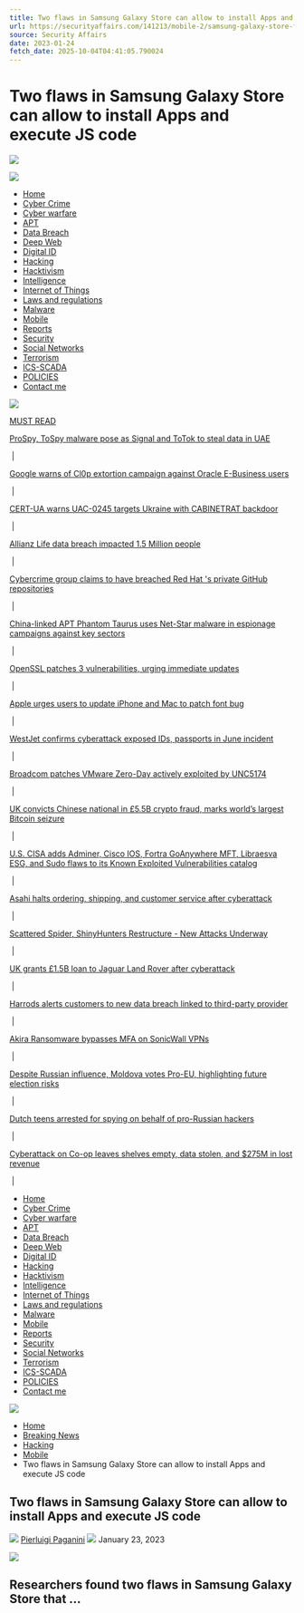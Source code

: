 ```yaml
---
title: Two flaws in Samsung Galaxy Store can allow to install Apps and execute JS code
url: https://securityaffairs.com/141213/mobile-2/samsung-galaxy-store-flaws.html
source: Security Affairs
date: 2023-01-24
fetch_date: 2025-10-04T04:41:05.790024
---
```


# Two flaws in Samsung Galaxy Store can allow to install Apps and execute JS code

![](https://securityaffairs.com/wp-content/themes/security_affairs/images/menu-icon.svg)

[![](https://securityaffairs.com/wp-content/uploads/2023/08/logo.png)](https://securityaffairs.com)

* [Home](https://securityaffairs.com/)
* [Cyber Crime](https://securityaffairs.com/category/cyber-crime)
* [Cyber warfare](https://securityaffairs.com/category/cyber-warfare-2)
* [APT](https://securityaffairs.com/category/apt)
* [Data Breach](https://securityaffairs.com/category/data-breach)
* [Deep Web](https://securityaffairs.com/category/deep-web)
* [Digital ID](https://securityaffairs.com/category/digital-id)
* [Hacking](https://securityaffairs.com/category/hacking)
* [Hacktivism](https://securityaffairs.com/category/hacktivism)
* [Intelligence](https://securityaffairs.com/category/intelligence)
* [Internet of Things](https://securityaffairs.com/category/iot)
* [Laws and regulations](https://securityaffairs.com/category/laws-and-regulations)
* [Malware](https://securityaffairs.com/category/malware)
* [Mobile](https://securityaffairs.com/category/mobile-2)
* [Reports](https://securityaffairs.com/category/reports)
* [Security](https://securityaffairs.com/category/security)
* [Social Networks](https://securityaffairs.com/category/social-networks)
* [Terrorism](https://securityaffairs.com/category/terrorism)
* [ICS-SCADA](https://securityaffairs.com/category/ics-scada)
* [POLICIES](https://securityaffairs.com/extended-cookie-policy)
* [Contact me](https://securityaffairs.com/contact)

![](https://securityaffairs.com/wp-content/themes/security_affairs/images/menu-icon.svg)

[MUST READ](https://securityaffairs.com/must-read/)

[ProSpy, ToSpy malware pose as Signal and ToTok to steal data in UAE](https://securityaffairs.com/182907/uncategorized/prospy-tospy-malware-pose-as-signal-and-totok-to-steal-data-in-uae.html)

 |

[Google warns of Cl0p extortion campaign against Oracle E-Business users](https://securityaffairs.com/182893/cyber-crime/google-warns-of-cl0p-extortion-campaign-against-oracle-e-business-users.html)

 |

[CERT-UA warns UAC-0245 targets Ukraine with CABINETRAT backdoor](https://securityaffairs.com/182862/cyber-warfare-2/cert-ua-warns-uac-0245-targets-ukraine-with-cabinetrat-backdoor.html)

 |

[Allianz Life data breach impacted 1.5 Million people](https://securityaffairs.com/182876/data-breach/allianz-life-data-breach-impacted-1-5-million-people.html)

 |

[Cybercrime group claims to have breached Red Hat 's private GitHub repositories](https://securityaffairs.com/182866/data-breach/cybercrime-group-claims-to-have-breached-red-hat-s-private-github-repositories.html)

 |

[China-linked APT Phantom Taurus uses Net-Star malware in espionage campaigns against key sectors](https://securityaffairs.com/182852/apt/china-linked-apt-phantom-taurus-uses-net-star-malware-in-espionage-campaigns-against-key-sectors.html)

 |

[OpenSSL patches 3 vulnerabilities, urging immediate updates](https://securityaffairs.com/182845/security/openssl-patches-3-vulnerabilities-urging-immediate-updates.html)

 |

[Apple urges users to update iPhone and Mac to patch font bug](https://securityaffairs.com/182835/security/apple-urges-users-to-update-iphone-and-mac-to-patch-font-bug.html)

 |

[WestJet confirms cyberattack exposed IDs, passports in June incident](https://securityaffairs.com/182823/data-breach/westjet-confirms-cyberattack-exposed-ids-passports-in-june-incident.html)

 |

[Broadcom patches VMware Zero-Day actively exploited by UNC5174](https://securityaffairs.com/182816/uncategorized/broadcom-patches-vmware-zero-day-actively-exploited-by-unc5174.html)

 |

[UK convicts Chinese national in £5.5B crypto fraud, marks world’s largest Bitcoin seizure](https://securityaffairs.com/182804/cyber-crime/uk-convicts-chinese-national-in-5-5b-crypto-fraud-marks-worlds-largest-bitcoin-seizure.html)

 |

[U.S. CISA adds Adminer, Cisco IOS, Fortra GoAnywhere MFT, Libraesva ESG, and Sudo flaws to its Known Exploited Vulnerabilities catalog](https://securityaffairs.com/182771/security/u-s-cisa-adds-adminer-cisco-ios-fortra-goanywhere-mft-libraesva-esg-and-sudo-flaws-to-its-known-exploited-vulnerabilities-catalog.html)

 |

[Asahi halts ordering, shipping, and customer service after cyberattack](https://securityaffairs.com/182791/security/asahi-halts-ordering-shipping-and-customer-service-after-cyberattack.html)

 |

[Scattered Spider, ShinyHunters Restructure - New Attacks Underway](https://securityaffairs.com/182799/cyber-crime/scattered-spider-shinyhunters-restructure-new-attacks-underway.html)

 |

[UK grants £1.5B loan to Jaguar Land Rover after cyberattack](https://securityaffairs.com/182757/security/uk-grants-1-5b-loan-to-jaguar-land-rover-after-cyberattack.html)

 |

[Harrods alerts customers to new data breach linked to third-party provider](https://securityaffairs.com/182752/data-breach/harrods-alerts-customers-to-new-data-breach-linked-to-third-party-provider.html)

 |

[Akira Ransomware bypasses MFA on SonicWall VPNs](https://securityaffairs.com/182732/cyber-crime/akira-ransomware-bypasses-mfa-on-sonicwall-vpns.html)

 |

[Despite Russian influence, Moldova votes Pro-EU, highlighting future election risks](https://securityaffairs.com/182743/uncategorized/despite-russian-influence-moldova-votes-pro-eu-highlighting-future-election-risks.html)

 |

[Dutch teens arrested for spying on behalf of pro-Russian hackers](https://securityaffairs.com/182724/intelligence/dutch-teens-arrested-for-spying-on-behalf-of-pro-russian-hackers.html)

 |

[Cyberattack on Co-op leaves shelves empty, data stolen, and $275M in lost revenue](https://securityaffairs.com/182713/security/cyberattack-on-co-op-leaves-shelves-empty-data-stolen-and-275m-in-lost-revenue.html)

 |

* [Home](https://securityaffairs.com/)
* [Cyber Crime](https://securityaffairs.com/category/cyber-crime)
* [Cyber warfare](https://securityaffairs.com/category/cyber-warfare-2)
* [APT](https://securityaffairs.com/category/apt)
* [Data Breach](https://securityaffairs.com/category/data-breach)
* [Deep Web](https://securityaffairs.com/category/deep-web)
* [Digital ID](https://securityaffairs.com/category/digital-id)
* [Hacking](https://securityaffairs.com/category/hacking)
* [Hacktivism](https://securityaffairs.com/category/hacktivism)
* [Intelligence](https://securityaffairs.com/category/intelligence)
* [Internet of Things](https://securityaffairs.com/category/iot)
* [Laws and regulations](https://securityaffairs.com/category/laws-and-regulations)
* [Malware](https://securityaffairs.com/category/malware)
* [Mobile](https://securityaffairs.com/category/mobile-2)
* [Reports](https://securityaffairs.com/category/reports)
* [Security](https://securityaffairs.com/category/security)
* [Social Networks](https://securityaffairs.com/category/social-networks)
* [Terrorism](https://securityaffairs.com/category/terrorism)
* [ICS-SCADA](https://securityaffairs.com/category/ics-scada)
* [POLICIES](https://securityaffairs.com/extended-cookie-policy)
* [Contact me](https://securityaffairs.com/contact)

[![](https://securityaffairs.com/wp-content/themes/security_affairs/images/resecurity_banner_header_mobile.png)](https://resecurity.com)

* [Home](https://securityaffairs.com)
* [Breaking News](https://securityaffairs.com/category/breaking-news)
* [Hacking](https://securityaffairs.com/category/hacking)
* [Mobile](https://securityaffairs.com/category/mobile-2)
* Two flaws in Samsung Galaxy Store can allow to install Apps and execute JS code

## Two flaws in Samsung Galaxy Store can allow to install Apps and execute JS code

*![](https://securityaffairs.com/wp-content/themes/security_affairs/images/user-icon.svg)* [Pierluigi Paganini](https://securityaffairs.com/author/paganinip)
*![](https://securityaffairs.com/wp-content/themes/security_affairs/images/clock-icon.svg)* January 23, 2023

![](https://i0.wp.com/securityaffairs.com/wp-content/uploads/2022/09/Samsung-logo.jpg?fit=1024%2C600&ssl=1)

## Researchers found two flaws in Samsung Galaxy Store that ...